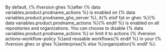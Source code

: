 By default, {% ifversion ghes %}after {% data variables.product.prodname_actions %} is enabled on {% data variables.product.prodname_ghe_server %}, it{% elsif fpt or ghec %}{% data variables.product.prodname_actions %}{% endif %} is enabled on all repositories and organizations. You can choose to disable {% data variables.product.prodname_actions %} or limit it to actions {% ifversion actions-workflow-policy %}and reusable workflows{% endif %} in your {% ifversion ghec or ghes %}enterprise{% else %}organization{% endif %}.
